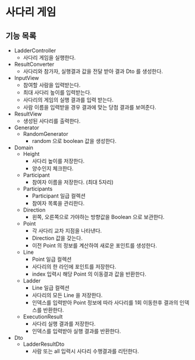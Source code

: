 # 사다리 게임

## 기능 목록
- LadderController
  - 사다리 게임을 실행한다.
- ResultConverter
  - 사다리와 참가자, 실행결과 값을 전달 받아 결과 Dto 를 생성한다.
- InputView
  - 참여할 사람을 입력받는다.
  - 최대 사다리 높이를 입력받는다.
  - 사다리의 게임의 실행 결과를 입력 받는다.
  - 사람 이름을 입력받을 경우 결과에 맞는 당첨 결과를 보여준다.
- ResultView
  - 생성된 사다리를 출력한다.
- Generator
  - RandomGenerator
    - random 으로 boolean 값을 생성한다.
- Domain
  - Height
    - 사다리 높이를 저장한다.
    - 양수인지 체크한다.
  - Participant
    - 참여자 이름을 저장한다. (최대 5자리)
  - Participants
    - Participant 일급 컬렉션
    - 참여자 목록을 관리한다.
  - Direction
    - 왼쪽, 오른쪽으로 가야하는 방향값을 Boolean 으로 보관한다.
  - Point
    - 각 사다리 교차 지점을 나타낸다.
    - Direction 값을 갖는다.
    - 이전 Point 의 정보를 계산하여 새로운 포인트를 생성한다.
  - Line
    - Point 일급 컬렉션
    - 사다리의 한 라인에 포인트를 저장한다.
    - index 입력시 해당 Point 의 이동결과 값을 반환한다.
  - Ladder
    - Line 일급 컬렉션
    - 사다리의 모든 Line 을 저장한다.
    - 인덱스를 입력받아 Point 정보에 따라 사다리를 1회 이동한후 결과의 인덱스를 반환한다.
  - ExecutionResult
    - 사다리 실행 결과를 저장한다.
    - 인덱스를 입력받아 실행 결과를 반환한다.
- Dto
  - LadderResultDto
    - 사람 또는 all 입력시 사다리 수행결과를 리턴한다.